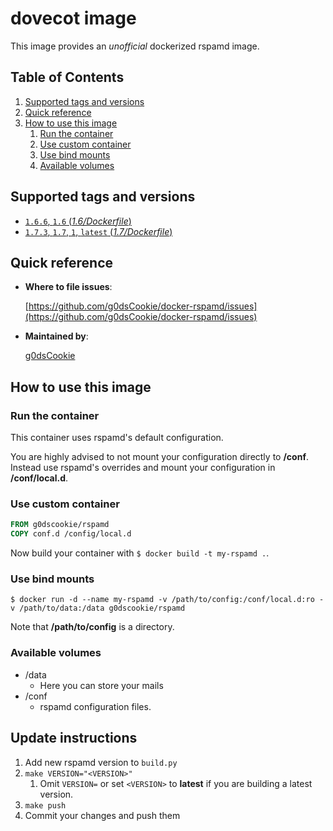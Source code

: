 # dovecot image

This image provides an *unofficial* dockerized rspamd image.

## Table of Contents

1. [Supported tags and versions](#supported-tags-and-versions)
2. [Quick reference](#quick-reference)
3. [How to use this image](#how-to-use-this-image)
    1. [Run the container](#run-the-container)
    2. [Use custom container](#use-custom-container)
    3. [Use bind mounts](#use-bind-mounts)
    4. [Available volumes](#available-volumes)

## Supported tags and versions

* [`1.6.6`, `1.6` (*1.6/Dockerfile*)](https://github.com/g0dsCookie/docker-rspamd/blob/master/Dockerfile)
* [`1.7.3`, `1.7`, `1`, `latest` (*1.7/Dockerfile*)](https://github.com/g0dsCookie/docker-rspamd/blob/master/Dockerfile)

## Quick reference

* **Where to file issues**:

    [https://github.com/g0dsCookie/docker-rspamd/issues](https://github.com/g0dsCookie/docker-rspamd/issues)

* **Maintained by**:

    [g0dsCookie](https://github.com/g0dsCookie)

## How to use this image

### Run the container

This container uses rspamd's default configuration.

You are highly advised to not mount your configuration directly to **/conf**.
Instead use rspamd's overrides and mount your configuration in **/conf/local.d**.

### Use custom container

```Dockerfile
FROM g0dscookie/rspamd
COPY conf.d /config/local.d
```

Now build your container with `$ docker build -t my-rspamd .`.

### Use bind mounts

`$ docker run -d --name my-rspamd -v /path/to/config:/conf/local.d:ro -v /path/to/data:/data g0dscookie/rspamd`

Note that **/path/to/config** is a directory.

### Available volumes

* /data
  * Here you can store your mails
* /conf
  * rspamd configuration files.

## Update instructions

1. Add new rspamd version to `build.py`
2. `make VERSION="<VERSION>"`
    1. Omit `VERSION=` or set `<VERSION>` to **latest** if you are building a latest version.
3. `make push`
4. Commit your changes and push them
